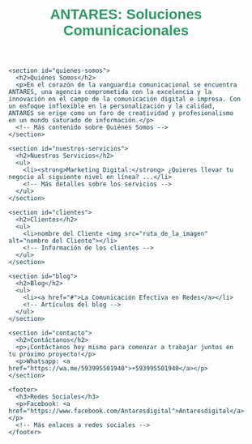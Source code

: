 <!DOCTYPE html>
<html lang="es">
<head>
  <meta charset="UTF-8">
  <meta name="viewport" content="width=device-width, initial-scale=1.0">
  <title>ANTARES: Soluciones Comunicacionales</title>
  <style>
    body {
      font-family: 'Arial Rounded MT', Arial, sans-serif;
      color: #113B49;
      margin: 0;
      padding: 0;
    }
    .container {
      max-width: 800px;
      margin: 0 auto;
      padding: 20px;
    }
    h1, h2, h3 {
      font-family: 'Arial Rounded MT Bold', Arial, sans-serif;
      color: #319966;
    }
    h2 {
      font-size: 24px;
    }
    h3 {
      font-size: 20px;
    }
    p {
      font-size: 16px;
      line-height: 1.6;
    }
    a {
      color: #319966;
      text-decoration: none;
    }
    a:hover {
      text-decoration: underline;
    }
  </style>
</head>
<body>
  <div class="container">
    <header>
      <h1>ANTARES: Soluciones Comunicacionales</h1>
    </header>
    
    <section id="quienes-somos">
      <h2>Quiénes Somos</h2>
      <p>En el corazón de la vanguardia comunicacional se encuentra ANTARES, una agencia comprometida con la excelencia y la innovación en el campo de la comunicación digital e impresa. Con un enfoque inflexible en la personalización y la calidad, ANTARES se erige como un faro de creatividad y profesionalismo en un mundo saturado de información.</p>
      <!-- Más contenido sobre Quiénes Somos -->
    </section>

    <section id="nuestros-servicios">
      <h2>Nuestros Servicios</h2>
      <ul>
        <li><strong>Marketing Digital:</strong> ¿Quieres llevar tu negocio al siguiente nivel en línea? ...</li>
        <!-- Más detalles sobre los servicios -->
      </ul>
    </section>

    <section id="clientes">
      <h2>Clientes</h2>
      <ul>
        <li>nombre del Cliente <img src="ruta_de_la_imagen" alt="nombre del Cliente"></li>
        <!-- Información de los clientes -->
      </ul>
    </section>

    <section id="blog">
      <h2>Blog</h2>
      <ul>
        <li><a href="#">La Comunicación Efectiva en Redes</a></li>
        <!-- Artículos del blog -->
      </ul>
    </section>

    <section id="contacto">
      <h2>Contáctanos</h2>
      <p>¡Contáctanos hoy mismo para comenzar a trabajar juntos en tu próximo proyecto!</p>
      <p>Whatsapp: <a href="https://wa.me/593995501940">+593995501940</a></p>
    </section>

    <footer>
      <h3>Redes Sociales</h3>
      <p>Facebook: <a href="https://www.facebook.com/Antaresdigital">Antaresdigital</a></p>
      <!-- Más enlaces a redes sociales -->
    </footer>
  </div>
</body>
</html>
